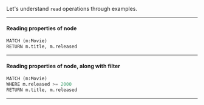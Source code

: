 Let's understand `read` operations through examples.

------------------------------------------------
#### Reading properties of node
```python
MATCH (m:Movie)
RETURN m.title, m.released
```
------------------------------------------------
#### Reading properties of node, along with filter 
```python
MATCH (m:Movie)
WHERE m.released >= 2000
RETURN m.title, m.released
```
------------------------------------------------
